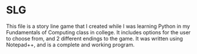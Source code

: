 # SLG
This file is a story line game that I created while I was learning Python in my Fundamentals of Computing class in college. It includes options for the user to choose from, and 2 different endings to the game. It was written using Notepad++, and is a complete and working program.
